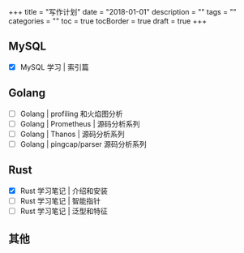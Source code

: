 +++
title = "写作计划"
date = "2018-01-01"
description = ""
tags = ""
categories = ""
toc = true
tocBorder = true
draft = true
+++

## MySQL

- [x] MySQL 学习 | 索引篇

## Golang

- [ ] Golang | profiling 和火焰图分析
- [ ] Golang | Prometheus | 源码分析系列
- [ ] Golang | Thanos | 源码分析系列
- [ ] Golang | pingcap/parser 源码分析系列

## Rust

- [x] Rust 学习笔记 | 介绍和安装
- [ ] Rust 学习笔记 | 智能指针
- [ ] Rust 学习笔记 | 泛型和特征

## 其他

